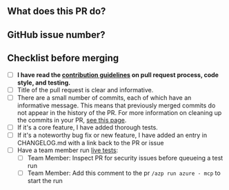 ## What does this PR do?

## GitHub issue number?

## Checklist before merging
- [ ] **I have read the [contribution guidelines](https://github.com/Azure/azure-mcp/blob/main/CONTRIBUTING.md) on pull request process, code style, and testing.**
- [ ] Title of the pull request is clear and informative.
- [ ] There are a small number of commits, each of which have an informative message.  This means that previously merged commits do not appear in the history of the PR.  For more information on cleaning up the commits in your PR,  [see this page](https://github.com/Azure/azure-powershell/blob/master/documentation/development-docs/cleaning-up-commits.md).
- [ ] If it's a core feature, I have added thorough tests.
- [ ] If it's a noteworthy bug fix or new feature, I have added an entry in CHANGELOG.md with a link back to the PR or issue
- [ ] Have a team member run [live tests](https://github.com/Azure/azure-mcp/blob/main/CONTRIBUTING.md#live-tests):
   - [ ] Team Member: Inspect PR for security issues before queueing a test run
   - [ ] Team Member: Add this comment to the pr `/azp run azure - mcp` to start the run
